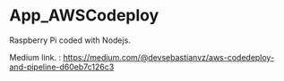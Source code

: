 # App_AWSCodeploy
Raspberry Pi coded with Nodejs. 

Medium link. : https://medium.com/@devsebastianvz/aws-codedeploy-and-pipeline-d60eb7c126c3
